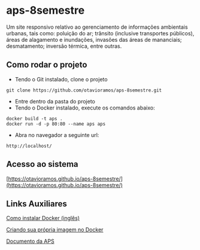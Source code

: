 # aps-8semestre
Um site responsivo relativo ao gerenciamento de informações ambientais urbanas, tais como: poluição do ar; trânsito (inclusive transportes públicos), áreas de alagamento e inundações, invasões das áreas de mananciais; desmatamento; inversão térmica, entre outras.

## Como rodar o projeto
 - Tendo o Git instalado, clone o projeto
 ```
 git clone https://github.com/otavioramos/aps-8semestre.git
 ```  
 - Entre dentro da pasta do projeto
 - Tendo o Docker instalado, execute os comandos abaixo:
 ```
 docker build -t aps .
 docker run -d -p 80:80 --name aps aps
 ```
 - Abra no navegador a seguinte url:
 ```
http://localhost/
 ```

 ## Acesso ao sistema

 [https://otavioramos.github.io/aps-8semestre/](https://otavioramos.github.io/aps-8semestre/)

 ## Links Auxiliares
[Como instalar Docker (inglês)](https://docs.docker.com/get-docker/)

[Criando sua própria imagem no Docker](https://stack.desenvolvedor.expert/appendix/docker/criandoimagem.html)

[Documento da APS](./documentoAPS.pdf)
